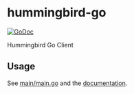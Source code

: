 # hummingbird-go

[![GoDoc](https://godoc.org/github.com/MiLk/hummingbird-go?status.svg)](https://godoc.org/github.com/MiLk/hummingbird-go)

Hummingbird Go Client

## Usage

See [main/main.go](/main/main.go) and the [documentation](https://godoc.org/github.com/MiLk/hummingbird-go).


